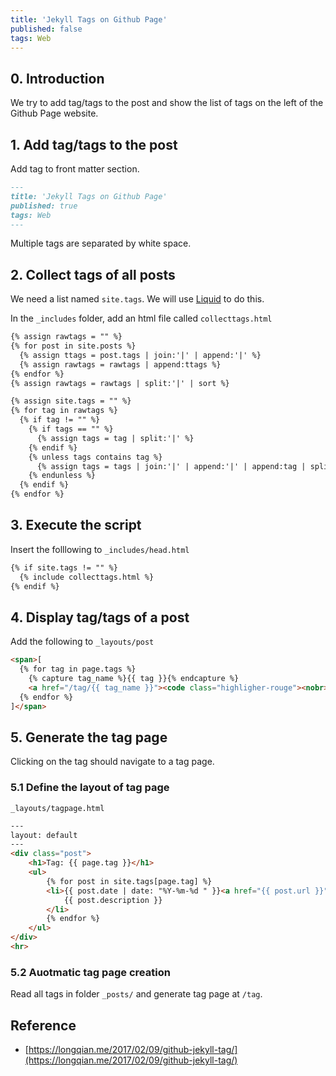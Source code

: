 ```yaml
---
title: 'Jekyll Tags on Github Page'
published: false
tags: Web
---
```


## 0. Introduction

We try to add tag/tags to the post and show the list of tags on the left of the
Github Page website.

## 1. Add tag/tags to the post

Add tag to front matter section.

```markdown
---
title: 'Jekyll Tags on Github Page'
published: true
tags: Web
---
```

Multiple tags are separated by white space.

## 2. Collect tags of all posts

We need a list named `site.tags`. We will use
[Liquid](https://shopify.github.io/liquid/) to do this.

In the `_includes` folder, add an html file called `collecttags.html`

```html
{% assign rawtags = "" %}
{% for post in site.posts %}
  {% assign ttags = post.tags | join:'|' | append:'|' %}
  {% assign rawtags = rawtags | append:ttags %}
{% endfor %}
{% assign rawtags = rawtags | split:'|' | sort %}

{% assign site.tags = "" %}
{% for tag in rawtags %}
  {% if tag != "" %}
    {% if tags == "" %}
      {% assign tags = tag | split:'|' %}
    {% endif %}
    {% unless tags contains tag %}
      {% assign tags = tags | join:'|' | append:'|' | append:tag | split:'|' %}
    {% endunless %}
  {% endif %}
{% endfor %}
```

## 3. Execute the script

Insert the folllowing to `_includes/head.html`

```html
{% if site.tags != "" %}
  {% include collecttags.html %}
{% endif %}
```

## 4. Display tag/tags of a post

Add the following to `_layouts/post`

```html
<span>[
  {% for tag in page.tags %}
    {% capture tag_name %}{{ tag }}{% endcapture %}
    <a href="/tag/{{ tag_name }}"><code class="highligher-rouge"><nobr>{{ tag_name }}</nobr></code>&nbsp;</a>
  {% endfor %}
]</span>
```

## 5. Generate the tag page

Clicking on the tag should navigate to a tag page.

### 5.1 Define the layout of tag page

`_layouts/tagpage.html`

```html
---
layout: default
---
<div class="post">
    <h1>Tag: {{ page.tag }}</h1>
    <ul>
        {% for post in site.tags[page.tag] %}
        <li>{{ post.date | date: "%Y-%m-%d " }}<a href="{{ post.url }}">{{ post.title }}</a> <br>
            {{ post.description }}
        </li>
        {% endfor %}
    </ul>
</div>
<hr>
```

### 5.2 Auotmatic tag page creation

Read all tags in folder `_posts/` and generate tag page at `/tag`.

## Reference

- [https://longqian.me/2017/02/09/github-jekyll-tag/](https://longqian.me/2017/02/09/github-jekyll-tag/)